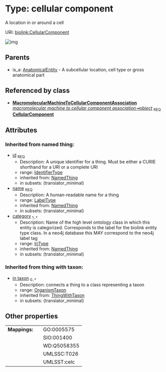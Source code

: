 
# Type: cellular component


A location in or around a cell

URI: [biolink:CellularComponent](https://w3id.org/biolink/vocab/CellularComponent)


![img](http://yuml.me/diagram/nofunky;dir:TB/class/[PhenotypicFeature],[OrganismTaxon],[NamedThing],[MacromolecularMachineToCellularComponentAssociation],[GeneOrGeneProduct],[OrganismTaxon]<in%20taxon(i)%200..*-%20[CellularComponent&#124;id(i):identifier_type;name(i):label_type;category(i):iri_type%20%2B],[MacromolecularMachineToCellularComponentAssociation]-%20object%201..1>[CellularComponent],[AnatomicalEntity]^-[CellularComponent],[AnatomicalEntity])

## Parents

 *  is_a: [AnatomicalEntity](AnatomicalEntity.md) - A subcellular location, cell type or gross anatomical part

## Referenced by class

 *  **[MacromolecularMachineToCellularComponentAssociation](MacromolecularMachineToCellularComponentAssociation.md)** *[macromolecular machine to cellular component association➞object](macromolecular_machine_to_cellular_component_association_object.md)*  <sub>REQ</sub>  **[CellularComponent](CellularComponent.md)**

## Attributes


### Inherited from named thing:

 * [id](id.md)  <sub>REQ</sub>
    * Description: A unique identifier for a thing. Must be either a CURIE shorthand for a URI or a complete URI
    * range: [IdentifierType](types/IdentifierType.md)
    * inherited from: [NamedThing](NamedThing.md)
    * in subsets: (translator_minimal)
 * [name](name.md)  <sub>REQ</sub>
    * Description: A human-readable name for a thing
    * range: [LabelType](types/LabelType.md)
    * inherited from: [NamedThing](NamedThing.md)
    * in subsets: (translator_minimal)
 * [category](category.md)  <sub>1..*</sub>
    * Description: Name of the high level ontology class in which this entity is categorized. Corresponds to the label for the biolink entity type class. In a neo4j database this MAY correspond to the neo4j label tag
    * range: [IriType](types/IriType.md)
    * inherited from: [NamedThing](NamedThing.md)
    * in subsets: (translator_minimal)

### Inherited from thing with taxon:

 * [in taxon](in_taxon.md)  <sub>0..*</sub>
    * Description: connects a thing to a class representing a taxon
    * range: [OrganismTaxon](OrganismTaxon.md)
    * inherited from: [ThingWithTaxon](ThingWithTaxon.md)
    * in subsets: (translator_minimal)

## Other properties

|  |  |  |
| --- | --- | --- |
| **Mappings:** | | GO:0005575 |
|  | | SIO:001400 |
|  | | WD:Q5058355 |
|  | | UMLSSC:T026 |
|  | | UMLSST:celc |

